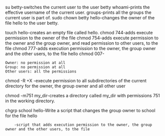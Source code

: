 su betty-switches the current user to the user betty
whoami-prints the effective username of the current user.
groups-prints all the groups the current user is part of.
sudo chown betty hello-changes the owner of the file hello to the user betty.

touch hello-creates an empty file called hello.
chmod 744-adds execute permission to the owner of the file
chmod 754-adds execute permission to the owner and the group owner, and read permission to other users, to the file 
chmod 777-adds execution permission to the owner, the group owner and the other users, to the file hello
chmod 007- 

    Owner: no permission at all
    Group: no permission at all
    Other users: all the permissions
chmod -R +X -execute permission to all subdirectories of the current directory for the owner, the group owner and all other user

chmod -m751 my_dir-creates a directory called my_dir with permissions 751 in the working directory.

chgrp school hello-Write a script that changes the group owner to school for the file hello

        -script that adds execution permission to the owner, the group owner and the other users, to the file  

